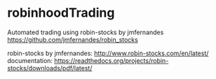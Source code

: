 # robinhoodTrading
Automated trading using robin-stocks by jmfernandes
https://github.com/jmfernandes/robin_stocks

robin-stocks by jmfernandes: http://www.robin-stocks.com/en/latest/
  documentation: https://readthedocs.org/projects/robin-stocks/downloads/pdf/latest/
